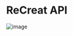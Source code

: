 # ReCreat API
![image](https://github.com/user-attachments/assets/e2ab6629-8eed-4ae7-be52-339d790b2d4e)
